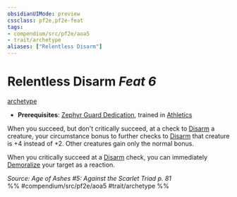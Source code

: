 ```yaml
---
obsidianUIMode: preview
cssclass: pf2e,pf2e-feat
tags:
- compendium/src/pf2e/aoa5
- trait/archetype
aliases: ["Relentless Disarm"]
---
```

# Relentless Disarm  *Feat 6*  
[archetype](../../Rules/traits/archetype.md)  

- **Prerequisites**: [Zephyr Guard Dedication](zephyr-guard-dedication-aoa5.md), trained in [Athletics](../skills.md#Athletics)

When you succeed, but don't critically succeed, at a check to [Disarm](../../Rules/actions/disarm.md) a creature, your circumstance bonus to further checks to [Disarm](../../Rules/actions/disarm.md) that creature is +4 instead of +2. Other creatures gain only the normal bonus.

When you critically succeed at a [Disarm](../../Rules/actions/disarm.md) check, you can immediately [Demoralize](../../Rules/actions/demoralize.md) your target as a reaction.

*Source: Age of Ashes #5: Against the Scarlet Triad p. 81*  
%% #compendium/src/pf2e/aoa5 #trait/archetype %%